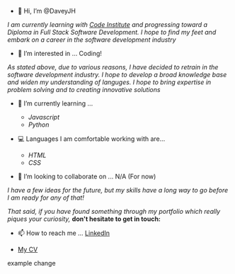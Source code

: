 - 👋 Hi, I’m @DaveyJH

*I am currently learning with [Code Institute](https://www.codeinstitute.net) and progressing toward a Diploma in Full Stack Software Development. I hope to find my feet and embark on a career in the software development industry*

- 👀 I’m interested in ... Coding!

*As stated above, due to various reasons, I have decided to retrain in the software development industry.  I hope to develop a broad knowledge base and widen my understanding of languges. I hope to bring expertise in problem solving and to creating innovative solutions*

- 🌱 I’m currently learning ...
    - *Javascript*
    - *Python*

- :computer: Languages I am comfortable working with are...
    - *HTML*
    - *CSS*

- 💞️ I’m looking to collaborate on ... N/A (For now)

*I have a few ideas for the future, but my skills have a long way to go before I am ready for any of that!*

*That said, if you have found something through my portfolio which really piques your curiosity,* **don't hesitate to get in touch:**

- 📫 How to reach me ... [LinkedIn](https://www.linkedin.com/in/davejhorrocks/)

- [My CV](./cv.pdf)

example change
<!---
DaveyJH/DaveyJH is a ✨ special ✨ repository because its `README.md` (this file) appears on your GitHub profile.
You can click the Preview link to take a look at your changes.
--->
